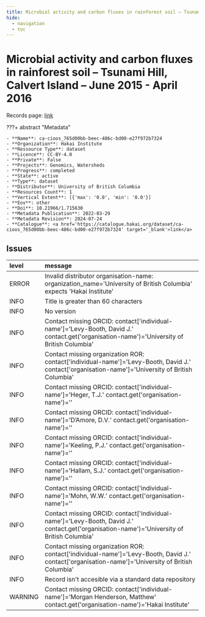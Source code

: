 ```yaml
---
title: Microbial activity and carbon fluxes in rainforest soil – Tsunami Hill, Calvert Island – June 2015 - April 2016
hide:
  - navigation
  - toc
---
```


# Microbial activity and carbon fluxes in rainforest soil – Tsunami Hill, Calvert Island – June 2015 - April 2016

Records page: <a href='https://catalogue.hakai.org/dataset/ca-cioos_765d00bb-beec-486c-bd00-e27f972b7324' target='_blank'>link</a>

???+ abstract "Metadata"

    - **Name**: ca-cioos_765d00bb-beec-486c-bd00-e27f972b7324 
    - **Organization**: Hakai Institute 
    - **Ressource Type**: dataset 
    - **Licence**: CC-BY-4.0 
    - **Private**: False 
    - **Projects**: Genomics, Watersheds 
    - **Progress**: completed 
    - **State**: active 
    - **Type**: dataset 
    - **Distributor**: University of British Columbia 
    - **Resources Count**: 1 
    - **Vertical Extent**: [{'max': '0.0', 'min': '0.0'}] 
    - **Eov**: other 
    - **Doi**: 10.21966/1.715630 
    - **Metadata Publication**: 2022-03-29 
    - **Metadata Revision**: 2024-07-24 
    - **Catalogue**: <a href='https://catalogue.hakai.org/dataset/ca-cioos_765d00bb-beec-486c-bd00-e27f972b7324' target='_blank'>link</a> 

<div id='map'></div>




## Issues
| level   | message                                                                                                                                            |
|:--------|:---------------------------------------------------------------------------------------------------------------------------------------------------|
| ERROR   | Invalid distributor organisation-name: organization_name='University of British Columbia' expects 'Hakai Institute'                                |
| INFO    | Title is greater than 60 characters                                                                                                                |
| INFO    | No version                                                                                                                                         |
| INFO    | Contact missing ORCID: contact['individual-name']='Levy-Booth, David J.' contact.get('organisation-name')='University of British Columbia'         |
| INFO    | Contact missing organization ROR:  contact['individual-name']='Levy-Booth, David J.' contact['organisation-name']='University of British Columbia' |
| INFO    | Contact missing ORCID: contact['individual-name']='Heger, T.J.' contact.get('organisation-name')=''                                                |
| INFO    | Contact missing ORCID: contact['individual-name']='D’Amore, D.V.' contact.get('organisation-name')=''                                              |
| INFO    | Contact missing ORCID: contact['individual-name']='Keeling, P.J.' contact.get('organisation-name')=''                                              |
| INFO    | Contact missing ORCID: contact['individual-name']='Hallam, S.J.' contact.get('organisation-name')=''                                               |
| INFO    | Contact missing ORCID: contact['individual-name']='Mohn, W.W.' contact.get('organisation-name')=''                                                 |
| INFO    | Contact missing ORCID: contact['individual-name']='Levy-Booth, David J.' contact.get('organisation-name')='University of British Columbia'         |
| INFO    | Contact missing organization ROR:  contact['individual-name']='Levy-Booth, David J.' contact['organisation-name']='University of British Columbia' |
| INFO    | Record isn't accesible via a standard data repository                                                                                              |
| WARNING | Contact missing ORCID: contact['individual-name']='Morgan Henderson, Matthew' contact.get('organisation-name')='Hakai Institute'                   |


<script>
   document.addEventListener("DOMContentLoaded", function() {
    var map = L.map('map').setView([51.505, -125.09], 5);
    L.tileLayer('https://tile.openstreetmap.org/{z}/{x}/{y}.png', {
        maxZoom: 19,
        attribution: '&copy; <a href="http://www.openstreetmap.org/copyright">OpenStreetMap</a>'
    }).addTo(map);
    var geojsonFeature = {
        "type": "Feature",
        "properties": {
            "name" : "Microbial activity and carbon fluxes in rainforest soil – Tsunami Hill, Calvert Island – June 2015 - April 2016"
        },
        "geometry": {'type': 'Polygon', 'coordinates': [[[-128.13650264, 51.64966999], [-128.12495841, 51.64966999], [-128.12495841, 51.65523482], [-128.13650264, 51.65523482], [-128.13650264, 51.64966999]]]}
    }
    L.geoJSON(geojsonFeature).addTo(map);
   })
</script>